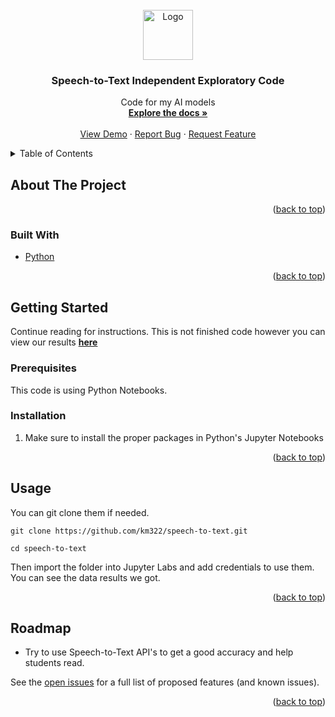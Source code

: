 <div id="top"></div>
<!--
*** Thanks for checking out the Best-README-Template. If you have a suggestion
*** that would make this better, please fork the repo and create a pull request
*** or simply open an issue with the tag "enhancement".
*** Don't forget to give the project a star!
*** Thanks again! Now go create something AMAZING! :D
-->



<!-- PROJECT SHIELDS -->
<!--
*** I'm using markdown "reference style" links for readability.
*** Reference links are enclosed in brackets [ ] instead of parentheses ( ).
*** See the bottom of this document for the declaration of the reference variables
*** for contributors-url, forks-url, etc. This is an optional, concise syntax you may use.
*** https://www.markdownguide.org/basic-syntax/#reference-style-links
-->



<!-- PROJECT LOGO -->
<br />
<div align="center">
  <a href="https://github.com/km322/speech-to-text">
    <img src="(https://www.google.com/imgres?imgurl=https%3A%2F%2Fmiro.medium.com%2Fmax%2F1400%2F1*LyLWfbHfFUG_OyyGSwK-_w.png&imgrefurl=https%3A%2F%2Ftowardsdatascience.com%2Fhow-to-use-google-speech-to-text-api-to-transcribe-long-audio-files-1c886f4eb3e9&tbnid=evbbeoPFQkhhAM&vet=12ahUKEwj_xKyDzo36AhWoomoFHX2lC8AQMygCegUIARDeAQ..i&docid=iqika8PS0Bg8CM&w=1280&h=1280&q=speech%20to%20text&client=safari&ved=2ahUKEwj_xKyDzo36AhWoomoFHX2lC8AQMygCegUIARDeAQ)![image](https://user-images.githubusercontent.com/76541886/189548261-83683736-b38b-46ef-90d1-847a3d1a1a4c.png)" alt="Logo" width="80" height="80">
  </a>

<h3 align="center">Speech-to-Text Independent Exploratory Code</h3>

  <p align="center">
    Code for my AI models
    <br />
    <a href="https://github.com/km322/speech-to-text"><strong>Explore the docs »</strong></a>
    <br />
    <br />
    <a href="https://github.com/km322/speech-to-text">View Demo</a>
    ·
    <a href="https://github.com/km322/speech-to-text/issues">Report Bug</a>
    ·
    <a href="https://github.com/km322/speech-to-text/issues">Request Feature</a>
  </p>
</div>



<!-- TABLE OF CONTENTS -->
<details>
  <summary>Table of Contents</summary>
  <ol>
    <li>
      <a href="#about-the-project">About The Project</a>
      <ul>
        <li><a href="#built-with">Built With</a></li>
      </ul>
    </li>
    <li>
      <a href="#getting-started">Getting Started</a>
      <ul>
        <li><a href="#prerequisites">Prerequisites</a></li>
        <li><a href="#installation">Installation</a></li>
      </ul>
    </li>
    <li><a href="#usage">Usage</a></li>
    <li><a href="#roadmap">Roadmap</a></li>
    <li><a href="#contributing">Contributing</a></li>
    <li><a href="#acknowledgments">Acknowledgments</a></li>
  </ol>
</details>



<!-- ABOUT THE PROJECT -->
## About The Project

<p align="right">(<a href="#top">back to top</a>)</p>



### Built With

* [Python](https://docs.python.org/3/)

<p align="right">(<a href="#top">back to top</a>)</p>



<!-- GETTING STARTED -->
## Getting Started
Continue reading for instructions. This is not finished code however you can view our results <a href="https://docs.google.com/spreadsheets/d/1Qy8FtYK8ZudWyEPzUgo5D48KfbyGYAmF-UtRr3e0Pmc/edit?usp=sharing"><strong>here</strong></a>

### Prerequisites

This code is using Python Notebooks. 

### Installation

1. Make sure to install the proper packages in Python's Jupyter Notebooks

<p align="right">(<a href="#top">back to top</a>)</p>



<!-- USAGE EXAMPLES -->
## Usage

You can git clone them if needed. 

```
git clone https://github.com/km322/speech-to-text.git
```

```
cd speech-to-text
```
Then import the folder into Jupyter Labs and add credentials to use them. You can see the data results we got. 

<p align="right">(<a href="#top">back to top</a>)</p>



<!-- ROADMAP -->
## Roadmap

- Try to use Speech-to-Text API's to get a good accuracy and help students read. 

See the [open issues](https://github.com/km322/speech-to-text/issues) for a full list of proposed features (and known issues).

<p align="right">(<a href="#top">back to top</a>)</p>
